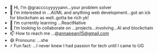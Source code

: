 - 👋 Hi, I’m @graccccyyyyyann...your problem solver
- 👀 I’m interested in ...AI/ML and anything web development...got an ick for blockchain as well..gotta be rich yk!
- 🌱 I’m currently learning ...ReactNative
- 💞️ I’m looking to collaborate on ...projects...involving...AI and blockchain
- 📫 How to reach me ...@annapeani15@gmail.com
- 😄 Pronouns: ...she
- ⚡ Fun fact: ...I never knew I had passion for tech until I came to UG

<!---
graccccyyyyyann/graccccyyyyyann is a ✨ special ✨ repository because its `README.md` (this file) appears on your GitHub profile.
You can click the Preview link to take a look at your changes.
--->
